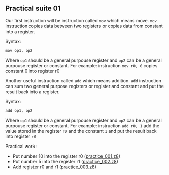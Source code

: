 ## Practical suite 01

Our first instruction will be instruction called `mov` which means move. `mov` instruction copies data between two registers or copies data from constant into a register.

Syntax:

```
mov op1, op2
```

Where `op1` should be a general purpouse register and `op2` can be a general purpouse register or constant.
For example: instruction `mov r0, 0` copies constant 0 into register r0


Another useful instruction called `add` which means addition. `add` instruction can sum two general purpose registers or register and constant and put the result back into a register.

Syntax:

```
add op1, op2
```

Where `op1` should be a general purpouse register and `op2` can be a general purpouse register or constant.
For example: instruction `add r0, 1` add the value stored in the register `r0` and the constant `1` and put the result back into register `r0`



Practical work:
 * Put number 10 into the register r0 ([practice_001.z8](https://sergeymakeev.github.io/z8/index.html?ls=z8_001&code=https://raw.githubusercontent.com/SergeyMakeev/z8/master/practice/practice_001.z8))
 * Put number 5 into the register r1 ([practice_002.z8](https://sergeymakeev.github.io/z8/index.html?ls=z8_002&code=https://raw.githubusercontent.com/SergeyMakeev/z8/master/practice/practice_002.z8))
 * Add register r0 and r1 ([practice_003.z8](https://sergeymakeev.github.io/z8/index.html?ls=z8_003&code=https://raw.githubusercontent.com/SergeyMakeev/z8/master/practice/practice_003.z8))
